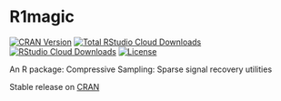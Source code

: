 R1magic
=======

[![CRAN Version](https://www.r-pkg.org/badges/version/R1magic)](https://cran.r-project.org/package=R1magic)
[![Total RStudio Cloud Downloads](https://cranlogs.r-pkg.org/badges/grand-total/R1magic?color=brightgreen)](https://cran.r-project.org/package=R1magic)
[![RStudio Cloud Downloads](https://cranlogs.r-pkg.org/badges/R1magic?color=brightgreen)](https://cran.r-project.org/package=R1magic)
[![License](http://img.shields.io/badge/license-GPLv3-brightgreen.svg)](http://www.gnu.org/licenses/gpl-3.0.html)


An R package: Compressive Sampling: Sparse signal recovery utilities

Stable release on [CRAN](http://cran.r-project.org/web/packages/R1magic/index.html)
